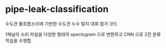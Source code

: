 # pipe-leak-classification
수도관 물흐름소리에 기반한 수도관 누수 탐지 대회 참가 코드

1채널의 소리 파일을 다양한 형태의 spectogram 으로 변환하고 CNN 으로 2진 분류 학습을 수행함
